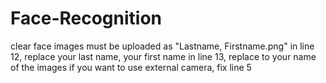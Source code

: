 # Face-Recognition
clear face images must be uploaded as "Lastname, Firstname.png"
in line 12, replace your last name, your first name
in line 13, replace to your name of the images
if you want to use external camera, fix line 5 
